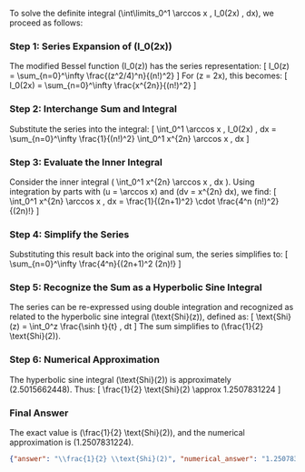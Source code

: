 
To solve the definite integral \(\int\limits_0^1 \arccos x \, I_0(2x) \, dx\), we proceed as follows:


### Step 1: Series Expansion of \(I_0(2x)\)
The modified Bessel function \(I_0(z)\) has the series representation:
\[
I_0(z) = \sum_{n=0}^\infty \frac{(z^2/4)^n}{(n!)^2}
\]
For \(z = 2x\), this becomes:
\[
I_0(2x) = \sum_{n=0}^\infty \frac{x^{2n}}{(n!)^2}
\]


### Step 2: Interchange Sum and Integral
Substitute the series into the integral:
\[
\int_0^1 \arccos x \, I_0(2x) \, dx = \sum_{n=0}^\infty \frac{1}{(n!)^2} \int_0^1 x^{2n} \arccos x \, dx
\]


### Step 3: Evaluate the Inner Integral
Consider the inner integral \( \int_0^1 x^{2n} \arccos x \, dx \). Using integration by parts with \(u = \arccos x\) and \(dv = x^{2n} dx\), we find:
\[
\int_0^1 x^{2n} \arccos x \, dx = \frac{1}{(2n+1)^2} \cdot \frac{4^n (n!)^2}{(2n)!}
\]


### Step 4: Simplify the Series
Substituting this result back into the original sum, the series simplifies to:
\[
\sum_{n=0}^\infty \frac{4^n}{(2n+1)^2 (2n)!}
\]


### Step 5: Recognize the Sum as a Hyperbolic Sine Integral
The series can be re-expressed using double integration and recognized as related to the hyperbolic sine integral \(\text{Shi}(z)\), defined as:
\[
\text{Shi}(z) = \int_0^z \frac{\sinh t}{t} \, dt
\]
The sum simplifies to \(\frac{1}{2} \text{Shi}(2)\).


### Step 6: Numerical Approximation
The hyperbolic sine integral \(\text{Shi}(2)\) is approximately \(2.5015662448\). Thus:
\[
\frac{1}{2} \text{Shi}(2) \approx 1.2507831224
\]


### Final Answer
The exact value is \(\frac{1}{2} \text{Shi}(2)\), and the numerical approximation is \(1.2507831224\).

```json
{"answer": "\\frac{1}{2} \\text{Shi}(2)", "numerical_answer": "1.2507831224"}
```